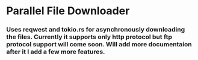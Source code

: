 # Parallel File Downloader

### Uses reqwest and tokio.rs for asynchronously downloading the files. Currently it supports only http protocol but ftp protocol support will come soon. Will add more documentaion after it I add a few more features.